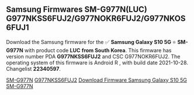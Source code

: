 <h2>Samsung Firmwares SM-G977N(LUC) G977NKSS6FUJ2/G977NOKR6FUJ2/G977NKOS6FUJ1</h2>
Download the Samsung firmware for the ✅ <strong>Samsung Galaxy S10 5G </strong> ⭐ <strong>SM-G977N</strong> with product code <strong>LUC</strong> <strong> from South Korea</strong>. This firmware has version number PDA <strong>G977NKSS6FUJ2</strong> and CSC G977NOKR6FUJ2. The operating system of this firmware is Android R , with build date 2021-10-28. Changelist <strong>22340597</strong>.


[SM-G977N](https://samfirm.shop/samsung/model/SM-G977N)
[G977NKSS6FUJ2](https://samfirm.shop/samsung/pda/G977NKSS6FUJ2)
[Download Firmware Samsung Galaxy S10 5G SM-G977N](https://samfirm.shop/samsung/firmware/470102)
